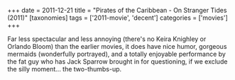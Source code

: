 +++
date = 2011-12-21
title = "Pirates of the Caribbean - On Stranger Tides (2011)"
[taxonomies]
tags = ['2011-movie', 'decent']
categories = ['movies']
+++

Far less spectacular and less annoying (there's no Keira Knighley or
Orlando Bloom) than the earlier movies, it does have nice humor,
gorgeous mermaids (wonderfully portrayed), and a totally enjoyable
performance by the fat guy who has Jack Sparrow brought in for
questioning, if we exclude the silly moment... the two-thumbs-up.
